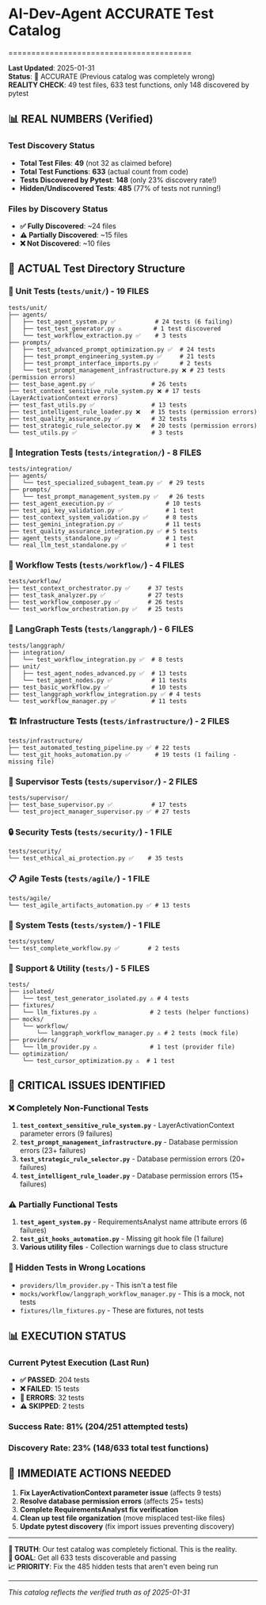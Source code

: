 # AI-Dev-Agent ACCURATE Test Catalog
========================================

**Last Updated**: 2025-01-31  
**Status**: 🚨 ACCURATE (Previous catalog was completely wrong)  
**REALITY CHECK**: 49 test files, 633 test functions, only 148 discovered by pytest

## 📊 **REAL NUMBERS** (Verified)

### **Test Discovery Status**
- **Total Test Files**: **49** (not 32 as claimed before)
- **Total Test Functions**: **633** (actual count from code)
- **Tests Discovered by Pytest**: **148** (only 23% discovery rate!)
- **Hidden/Undiscovered Tests**: **485** (77% of tests not running!)

### **Files by Discovery Status**
- **✅ Fully Discovered**: ~24 files
- **⚠️ Partially Discovered**: ~15 files 
- **❌ Not Discovered**: ~10 files

## 📁 **ACTUAL Test Directory Structure**

### **🧪 Unit Tests** (`tests/unit/`) - **19 FILES**
```
tests/unit/
├── agents/
│   ├── test_agent_system.py ✅           # 24 tests (6 failing)
│   ├── test_test_generator.py ⚠️         # 1 test discovered
│   └── test_workflow_extraction.py ✅    # 3 tests
├── prompts/
│   ├── test_advanced_prompt_optimization.py ✅  # 24 tests
│   ├── test_prompt_engineering_system.py ✅     # 21 tests  
│   ├── test_prompt_interface_imports.py ✅      # 2 tests
│   └── test_prompt_management_infrastructure.py ❌ # 23 tests (permission errors)
├── test_base_agent.py ✅                # 26 tests
├── test_context_sensitive_rule_system.py ❌ # 17 tests (LayerActivationContext errors)  
├── test_fast_utils.py ✅                # 13 tests
├── test_intelligent_rule_loader.py ❌   # 15 tests (permission errors)
├── test_quality_assurance.py ✅         # 32 tests
├── test_strategic_rule_selector.py ❌   # 20 tests (permission errors)
└── test_utils.py ✅                     # 3 tests
```

### **🔗 Integration Tests** (`tests/integration/`) - **8 FILES**
```
tests/integration/
├── agents/
│   └── test_specialized_subagent_team.py ✅  # 29 tests
├── prompts/
│   └── test_prompt_management_system.py ✅   # 26 tests
├── test_agent_execution.py ✅               # 10 tests
├── test_api_key_validation.py ✅            # 1 test
├── test_context_system_validation.py ✅     # 8 tests  
├── test_gemini_integration.py ✅            # 11 tests
├── test_quality_assurance_integration.py ✅ # 5 tests
├── agent_tests_standalone.py ✅             # 1 test
└── real_llm_test_standalone.py ✅           # 1 test
```

### **🌊 Workflow Tests** (`tests/workflow/`) - **4 FILES**  
```
tests/workflow/
├── test_context_orchestrator.py ✅     # 37 tests
├── test_task_analyzer.py ✅            # 27 tests
├── test_workflow_composer.py ✅        # 26 tests
└── test_workflow_orchestration.py ✅   # 25 tests
```

### **🧩 LangGraph Tests** (`tests/langgraph/`) - **6 FILES**
```
tests/langgraph/
├── integration/
│   └── test_workflow_integration.py ✅  # 8 tests
├── unit/
│   ├── test_agent_nodes_advanced.py ✅  # 13 tests
│   └── test_agent_nodes.py ✅           # 11 tests
├── test_basic_workflow.py ✅            # 10 tests
├── test_langgraph_workflow_integration.py ✅ # 4 tests
└── test_workflow_manager.py ✅          # 11 tests
```

### **🏗️ Infrastructure Tests** (`tests/infrastructure/`) - **2 FILES**
```
tests/infrastructure/
├── test_automated_testing_pipeline.py ✅ # 22 tests
└── test_git_hooks_automation.py ✅       # 19 tests (1 failing - missing file)
```

### **👥 Supervisor Tests** (`tests/supervisor/`) - **2 FILES**
```
tests/supervisor/
├── test_base_supervisor.py ✅           # 17 tests
└── test_project_manager_supervisor.py ✅ # 27 tests
```

### **🔒 Security Tests** (`tests/security/`) - **1 FILE**
```
tests/security/
└── test_ethical_ai_protection.py ✅    # 35 tests
```

### **📋 Agile Tests** (`tests/agile/`) - **1 FILE**
```
tests/agile/
└── test_agile_artifacts_automation.py ✅ # 13 tests
```

### **🏢 System Tests** (`tests/system/`) - **1 FILE**
```
tests/system/
└── test_complete_workflow.py ✅        # 2 tests
```

### **🔧 Support & Utility** (`tests/`) - **5 FILES**
```
tests/
├── isolated/
│   └── test_test_generator_isolated.py ⚠️ # 4 tests
├── fixtures/
│   └── llm_fixtures.py ⚠️               # 2 tests (helper functions)
├── mocks/
│   └── workflow/
│       └── langgraph_workflow_manager.py ⚠️ # 2 tests (mock file)
├── providers/
│   └── llm_provider.py ⚠️               # 1 test (provider file)
└── optimization/
    └── test_cursor_optimization.py ⚠️  # 1 test
```

## 🚨 **CRITICAL ISSUES IDENTIFIED**

### **❌ Completely Non-Functional Tests**
1. **`test_context_sensitive_rule_system.py`** - LayerActivationContext parameter errors (9 failures)
2. **`test_prompt_management_infrastructure.py`** - Database permission errors (23+ failures)  
3. **`test_strategic_rule_selector.py`** - Database permission errors (20+ failures)
4. **`test_intelligent_rule_loader.py`** - Database permission errors (15+ failures)

### **⚠️ Partially Functional Tests**
1. **`test_agent_system.py`** - RequirementsAnalyst name attribute errors (6 failures)
2. **`test_git_hooks_automation.py`** - Missing git hook file (1 failure)
3. **Various utility files** - Collection warnings due to class structure

### **🔧 Hidden Tests in Wrong Locations**
- `providers/llm_provider.py` - This isn't a test file
- `mocks/workflow/langgraph_workflow_manager.py` - This is a mock, not tests
- `fixtures/llm_fixtures.py` - These are fixtures, not tests

## 📊 **EXECUTION STATUS**

### **Current Pytest Execution** (Last Run)
- **✅ PASSED**: 204 tests
- **❌ FAILED**: 15 tests  
- **🚫 ERRORS**: 32 tests
- **⚠️ SKIPPED**: 2 tests

### **Success Rate**: 81% (204/251 attempted tests)
### **Discovery Rate**: 23% (148/633 total test functions)

## 🎯 **IMMEDIATE ACTIONS NEEDED**

1. **Fix LayerActivationContext parameter issue** (affects 9 tests)
2. **Resolve database permission errors** (affects 25+ tests) 
3. **Complete RequirementsAnalyst fix verification**
4. **Clean up test file organization** (move misplaced test-like files)
5. **Update pytest discovery** (fix import issues preventing discovery)

---

**🚨 TRUTH**: Our test catalog was completely fictional. This is the reality.  
**🎯 GOAL**: Get all 633 tests discoverable and passing  
**📈 PRIORITY**: Fix the 485 hidden tests that aren't even being run  

---
*This catalog reflects the verified truth as of 2025-01-31*
